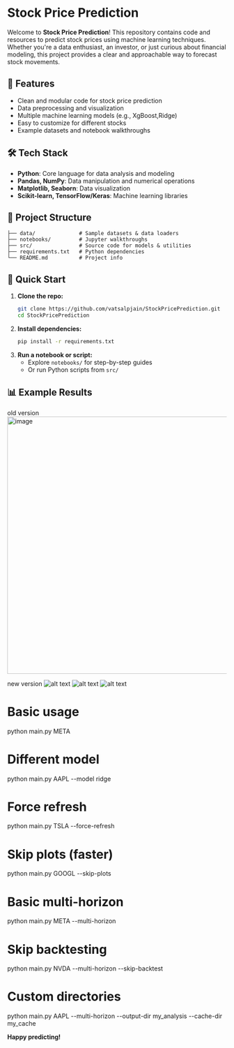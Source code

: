 # Stock Price Prediction

Welcome to **Stock Price Prediction**! This repository contains code and resources to predict stock prices using machine learning techniques. Whether you're a data enthusiast, an investor, or just curious about financial modeling, this project provides a clear and approachable way to forecast stock movements.

## 🚀 Features

- Clean and modular code for stock price prediction
- Data preprocessing and visualization
- Multiple machine learning models (e.g., XgBoost,Ridge)
- Easy to customize for different stocks
- Example datasets and notebook walkthroughs

## 🛠️ Tech Stack

- **Python**: Core language for data analysis and modeling
- **Pandas, NumPy**: Data manipulation and numerical operations
- **Matplotlib, Seaborn**: Data visualization
- **Scikit-learn, TensorFlow/Keras**: Machine learning libraries

## 📂 Project Structure

```
├── data/              # Sample datasets & data loaders
├── notebooks/         # Jupyter walkthroughs
├── src/               # Source code for models & utilities
├── requirements.txt   # Python dependencies
└── README.md          # Project info
```

## 🚦 Quick Start

1. **Clone the repo:**
   ```bash
   git clone https://github.com/vatsalpjain/StockPricePrediction.git
   cd StockPricePrediction
   ```
2. **Install dependencies:**
   ```bash
   pip install -r requirements.txt
   ```
3. **Run a notebook or script:**
   - Explore `notebooks/` for step-by-step guides
   - Or run Python scripts from `src/`

## 📊 Example Results
old version
<img width="719" height="590" alt="image" src="https://github.com/user-attachments/assets/8138bda6-e132-4dc0-9ec7-d0475400392d" />

new version
![alt text](image-1.png)
![alt text](image-2.png)
![alt text](image-3.png)



# Basic usage
python main.py META

# Different model
python main.py AAPL --model ridge

# Force refresh
python main.py TSLA --force-refresh

# Skip plots (faster)
python main.py GOOGL --skip-plots

# Basic multi-horizon
python main.py META --multi-horizon

# Skip backtesting
python main.py NVDA --multi-horizon --skip-backtest

# Custom directories
python main.py AAPL --multi-horizon --output-dir my_analysis --cache-dir my_cache

**Happy predicting!**